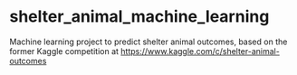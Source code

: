 # shelter_animal_machine_learning
Machine learning project to predict shelter animal outcomes, based on the former Kaggle competition at https://www.kaggle.com/c/shelter-animal-outcomes
